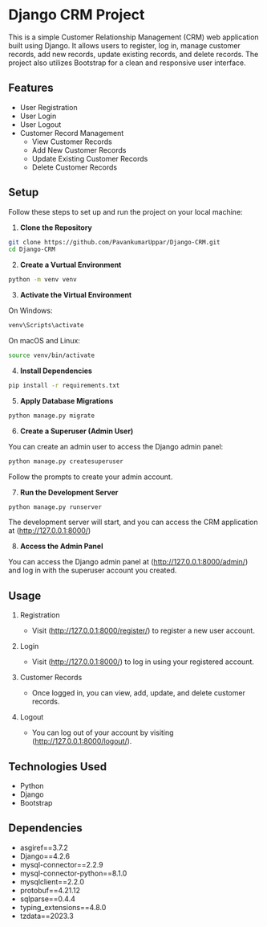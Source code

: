 # Django CRM Project

This is a simple Customer Relationship Management (CRM) web application built using Django. It allows users to register, log in, manage customer records, add new records, update existing records, and delete records. The project also utilizes Bootstrap for a clean and responsive user interface.

## Features

- User Registration
- User Login
- User Logout
- Customer Record Management
  - View Customer Records
  - Add New Customer Records
  - Update Existing Customer Records
  - Delete Customer Records

## Setup

Follow these steps to set up and run the project on your local machine:

1. **Clone the Repository**

  ```bash
  git clone https://github.com/PavankumarUppar/Django-CRM.git
  cd Django-CRM
  ```
   
2. **Create a Vurtual Environment**

  ```bash
  python -m venv venv
  ```

3. **Activate the Virtual Environment**

  On Windows:
  ```bash
  venv\Scripts\activate
  ```

  On macOS and Linux:
  ```bash
  source venv/bin/activate
  ```

4. **Install Dependencies**

  ```bash
  pip install -r requirements.txt
  ```

5. **Apply Database Migrations**

  ```bash
  python manage.py migrate
  ```

6. **Create a Superuser (Admin User)**
   
  You can create an admin user to access the Django admin panel:
  ```bash
  python manage.py createsuperuser
  ```
  Follow the prompts to create your admin account.

7. **Run the Development Server**

  ```bash
  python manage.py runserver
  ```
  The development server will start, and you can access the CRM application at (http://127.0.0.1:8000/)

8. **Access the Admin Panel**

   
  You can access the Django admin panel at (http://127.0.0.1:8000/admin/) and log in with the superuser account you created.


## Usage

1. Registration
   - Visit (http://127.0.0.1:8000/register/) to register a new user account.

2. Login
   - Visit (http://127.0.0.1:8000/) to log in using your registered account.

3. Customer Records
   - Once logged in, you can view, add, update, and delete customer records.

4. Logout
   - You can log out of your account by visiting (http://127.0.0.1:8000/logout/).


## Technologies Used

- Python
- Django
- Bootstrap


## Dependencies

- asgiref==3.7.2
- Django==4.2.6
- mysql-connector==2.2.9
- mysql-connector-python==8.1.0
- mysqlclient==2.2.0
- protobuf==4.21.12
- sqlparse==0.4.4
- typing_extensions==4.8.0
- tzdata==2023.3
